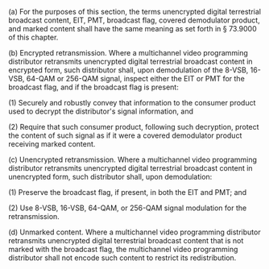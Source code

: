 (a) For the purposes of this section, the terms unencrypted digital terrestrial broadcast content, EIT, PMT, broadcast flag, covered demodulator product, and marked content shall have the same meaning as set forth in § 73.9000 of this chapter.

(b) Encrypted retransmission. Where a multichannel video programming distributor retransmits unencrypted digital terrestrial broadcast content in encrypted form, such distributor shall, upon demodulation of the 8-VSB, 16-VSB, 64-QAM or 256-QAM signal, inspect either the EIT or PMT for the broadcast flag, and if the broadcast flag is present:

(1) Securely and robustly convey that information to the consumer product used to decrypt the distributor's signal information, and

(2) Require that such consumer product, following such decryption, protect the content of such signal as if it were a covered demodulator product receiving marked content.

(c) Unencrypted retransmission. Where a multichannel video programming distributor retransmits unencrypted digital terrestrial broadcast content in unencrypted form, such distributor shall, upon demodulation:

(1) Preserve the broadcast flag, if present, in both the EIT and PMT; and

(2) Use 8-VSB, 16-VSB, 64-QAM, or 256-QAM signal modulation for the retransmission.

(d) Unmarked content. Where a multichannel video programming distributor retransmits unencrypted digital terrestrial broadcast content that is not marked with the broadcast flag, the multichannel video programming distributor shall not encode such content to restrict its redistribution.

